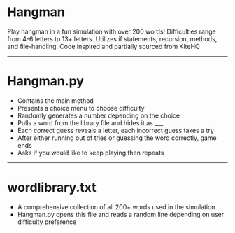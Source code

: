 # Hangman
Play hangman in a fun simulation with over 200 words! Difficulties range from 4-6 letters to 13+ letters. Utilizes if statements, recursion, methods, and file-handling. Code inspired and partially sourced from KiteHQ

---

# Hangman.py
- Contains the main method
- Presents a choice menu to choose difficulty
- Randomly generates a number depending on the choice
- Pulls a word from the library file and hides it as ___
- Each correct guess reveals a letter, each incorrect guess takes a try
- After either running out of tries or guessing the word correctly, game ends
- Asks if you would like to keep playing then repeats

---

# wordlibrary.txt
- A comprehensive collection of all 200+ words used in the simulation
- Hangman.py opens this file and reads a random line depending on user difficulty preference
